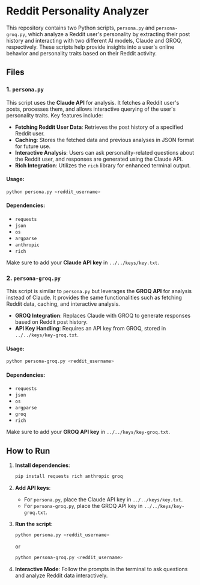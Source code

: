 # Reddit Personality Analyzer

This repository contains two Python scripts, `persona.py` and `persona-groq.py`, which analyze a Reddit user's personality by extracting their post history and interacting with two different AI models, Claude and GROQ, respectively. These scripts help provide insights into a user's online behavior and personality traits based on their Reddit activity.

## Files

### 1. `persona.py`

This script uses the **Claude API** for analysis. It fetches a Reddit user's posts, processes them, and allows interactive querying of the user's personality traits. Key features include:

- **Fetching Reddit User Data**: Retrieves the post history of a specified Reddit user.
- **Caching**: Stores the fetched data and previous analyses in JSON format for future use.
- **Interactive Analysis**: Users can ask personality-related questions about the Reddit user, and responses are generated using the Claude API.
- **Rich Integration**: Utilizes the `rich` library for enhanced terminal output.

#### Usage:
```bash
python persona.py <reddit_username>
```

#### Dependencies:
- `requests`
- `json`
- `os`
- `argparse`
- `anthropic`
- `rich`

Make sure to add your **Claude API key** in `../../keys/key.txt`.

### 2. `persona-groq.py`

This script is similar to `persona.py` but leverages the **GROQ API** for analysis instead of Claude. It provides the same functionalities such as fetching Reddit data, caching, and interactive analysis.

- **GROQ Integration**: Replaces Claude with GROQ to generate responses based on Reddit post history.
- **API Key Handling**: Requires an API key from GROQ, stored in `../../keys/key-groq.txt`.

#### Usage:
```bash
python persona-groq.py <reddit_username>
```

#### Dependencies:
- `requests`
- `json`
- `os`
- `argparse`
- `groq`
- `rich`

Make sure to add your **GROQ API key** in `../../keys/key-groq.txt`.

## How to Run

1. **Install dependencies**:
   ```bash
   pip install requests rich anthropic groq
   ```

2. **Add API keys**:
   - For `persona.py`, place the Claude API key in `../../keys/key.txt`.
   - For `persona-groq.py`, place the GROQ API key in `../../keys/key-groq.txt`.

3. **Run the script**:
   ```bash
   python persona.py <reddit_username>
   ```

   or

   ```bash
   python persona-groq.py <reddit_username>
   ```

4. **Interactive Mode**: Follow the prompts in the terminal to ask questions and analyze Reddit data interactively.